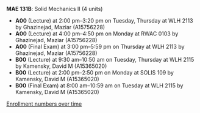 **MAE 131B**: Solid Mechanics II (4 units)

- **A00** (Lecture) at 2:00 pm–3:20 pm on Tuesday, Thursday at WLH 2113 by Ghazinejad, Maziar (A15756228)
- **A00** (Lecture) at 4:00 pm–4:50 pm on Monday at RWAC 0103 by Ghazinejad, Maziar (A15756228)
- **A00** (Final Exam) at 3:00 pm–5:59 pm on Thursday at WLH 2113 by Ghazinejad, Maziar (A15756228)
- **B00** (Lecture) at 9:30 am–10:50 am on Tuesday, Thursday at WLH 2115 by Kamensky, David M (A15365020)
- **B00** (Lecture) at 2:00 pm–2:50 pm on Monday at SOLIS 109 by Kamensky, David M (A15365020)
- **B00** (Final Exam) at 8:00 am–10:59 am on Tuesday at WLH 2115 by Kamensky, David M (A15365020)

[Enrollment numbers over time](./MAE131B.tsv)
